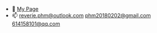 - 👋 [My Page](https://uestc-reverie.github.io/)
- 📫 reverie.phm@outlook.com phm20180202@gmail.com 614158101@qq.com

<!---
UESTC-REVERIE/UESTC-REVERIE is a ✨ special ✨ repository because its `README.md` (this file) appears on your GitHub profile.
You can click the Preview link to take a look at your changes.
--->

